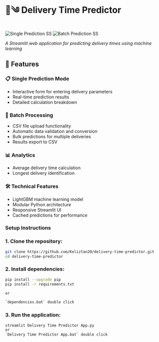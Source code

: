 # 🚚༄ Delivery Time Predictor

![Single Prediction SS](https://github.com/user-attachments/assets/70b6f072-a5d6-4304-9077-3c08752fc8b3) ![Batch Prediction SS](https://github.com/user-attachments/assets/5ec28306-7a98-469e-9971-a47a6f679365) 

*A Streamlit web application for predicting delivery times using machine learning*

## 🌟 Features

### 📋 Single Prediction Mode
- Interactive form for entering delivery parameters
- Real-time prediction results
- Detailed calculation breakdown

### 📁 Batch Processing
- CSV file upload functionality
- Automatic data validation and conversion
- Bulk predictions for multiple deliveries
- Results export to CSV

### 📊 Analytics
- Average delivery time calculation
- Longest delivery identification

### 🛠️ Technical Features
- LightGBM machine learning model
- Modular Python architecture
- Responsive Streamlit UI
- Cached predictions for performance

### Setup Instructions
### 1. Clone the repository:

```bash
git clone https://github.com/Keliztan20/delivery-time-predictor.git
cd delivery-time-predictor
```

### 2. Install dependencies:

```bash
pip install --upgrade pip
pip install -r requirements.txt

or

`dependencies.bat` double click
```

### 3. Run the application:

```bash
streamlit Delivery Time Predictor App.py
or
`Delivery Time Predictor App.bat` double click
```

